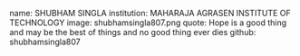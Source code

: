 name: SHUBHAM SINGLA
institution: MAHARAJA AGRASEN INSTITUTE OF TECHNOLOGY
image: shubhamsingla807.png
quote: Hope is a good thing and may be the best of things and no good thing ever dies
github: shubhamsingla807